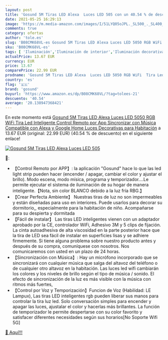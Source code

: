 ```yaml
---
layout: post
title: 'Gosund 5M Tiras LED Alexa  Luces LED 505 con un 40.54 % de descuento'
date: 2021-05-25 16:29:13
image: 'https://m.media-amazon.com/images/I/51LYQ05oJPL._SL500_._SL400_.jpg'
comments: true
category: ofertas
author: 'tole.es'
slug: 'B08CMK68VL-es Gosund 5M Tiras LED Alexa Luces LED 5050 RGB WiFi Tira Led...'
sku: 'B08CMK68VL-es'
tags: [ 'Iluminación','Iluminación de interior','Iluminación decorativa y para usos específicos de interior','Tiras LED de interior','alexa','google','gosund','home', ]
actualPrice: 13.67 EUR
currency: EUR
price: 13.67
comparePrice: 22.99 EUR
prodname: 'Gosund 5M Tiras LED Alexa  Luces LED 5050 RGB WiFi  Tira Led Inteligente Control Remoto por App  Sincronizar con Música  Compatible con Alexa y Google Home  Luces Decorativas para Habitación'
country: 'es'
flag: '🇪🇸'
brand: 'gosund'
buyurl: 'https://www.amazon.es/dp/B08CMK68VL/?tag=tolees-21'
descuento: '40.54'
average: '20.138947368421'
---
```


En este momento está [Gosund 5M Tiras LED Alexa  Luces LED 5050 RGB WiFi  Tira Led Inteligente Control Remoto por App  Sincronizar con Música  Compatible con Alexa y Google Home  Luces Decorativas para Habitación](https://www.amazon.es/dp/B08CMK68VL/?tag=tolees-21) a 13.67 EUR (original: 22.99 EUR) (40.54 %  de descuento) en el siguiente enlace!

[![Gosund 5M Tiras LED Alexa  Luces LED 505](https://m.media-amazon.com/images/I/51LYQ05oJPL._SL500_._SL400_.jpg)](https://www.amazon.es/dp/B08CMK68VL/?tag=tolees-21)

🔎:

- 【Control Remoto por APP】: la aplicación "Gosund" hace lo que las led light strip pueden hacer (encender / apagar, cambiar el color y ajustar el brillo). Modo escena, modo mísica, programa y temporizador....Le permite ejecutar el sistema de iluminación de su hogar de manera inteligente.【Nota, sin color BLANCO debido a la luz fría RBG.】
- 【Crear Perfecta Ambiente】 Nuestras tiras de luz no son impermeables y están diseñadas para uso en interiores. Puede usarlos para decorar su dormitorio,, especialmente para la habitación de niño. Acompañarse para su despierta y dormitada
- 【Fácil de instalar】 Las tiras LED inteligentes vienen con un adaptador aprobado por la CE, controlador WiFi, Adhesivo 3M y 5 clips de fijación. La cinta autoadhesiva de alta viscosidad en la parte posterior hace que la tira de LED sea fácil de instalar en superficies lisas y se adhiere firmemente. Si tiene alguna problema sobre nuestro producto antes y después de su compra, comuníquese con nosotros. Nos comunicaremos con usted en un plazo de 24 horas.
- 【Sincronización con Música】: Hay un micrófono incorporado que se sincronizará con cualquier música que salga del altavoz del teléfono o de cualquier otro altavoz en la habitación. Las luces led wifi cambiarán los colores y los niveles de brillo según el tipo de música / sonido. El efecto de sincronización de la luz es más visible con la música con ritmos más fuertes,
- 【Control por Voz y Temporización】Funcion de Voz (Habilidad: LE Lampux), Las tiras LED inteligentes rgb pueden liberar sus manos para controlar la tira luz led. Solo conversación simples para encender y apagar las luces, ajustalar el color y hacerlas más brillantes. La función de temporizador le permite despertarse con su color favorito y satisfacer diferentes necesidades según sus horarios[No Soporte Wifi 5G]

[🛒 Aquí!!!](https://www.amazon.es/dp/B08CMK68VL/?tag=tolees-21)
